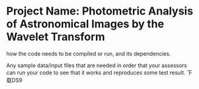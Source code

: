 # Project Name: Photometric Analysis of Astronomical Images by the Wavelet Transform

how the code needs to be compiled or run, 
and its dependencies.

Any sample data/input files that are needed in order that your assessors can run your code to see that it works and reproduces some test result.
下载DS9
